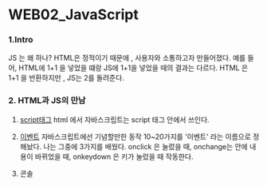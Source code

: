 # WEB02_JavaScript

<h3>1.Intro</h3>

JS 는 왜 하나? HTML은 정적이기 때문에 , 사용자와 소통하고자 만들어졌다.
예를 들어, HTML에 1+1 을 넣었을 떄랑 JS에 1+1을 넣었을 때의 결과는 다르다. HTML 은 1+1 을 반환하지만 , JS는 2를 돌려준다.


<h3>2. HTML과 JS의 만남</h3>

1) [script태그](script태그.html)
 html 에서 자바스크립트는 script 태그 안에서 쓰인다.
 
2) [이벤트](이벤트.html)
  자바스크립트에선 기념할만한 동작 10~20가지를 '이벤트' 라는 이름으로 정해놨다.
  나는 그중에 3가지를 배웠다.
  onclick 은 눌렀을 때, onchange는 안에 내용이 바뀌었을 때, onkeydown 은 키가 눌렀을 때 작동한다.
  
3) 콘솔
